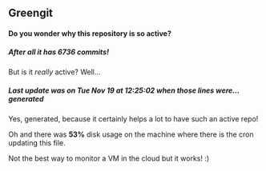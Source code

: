 ## Greengit

#### Do you wonder why this repository is so active?

##### After all it has 6736 commits!

But is it *really* active? Well...

##### Last update was on Tue Nov 19 at 12:25:02 when those lines were... generated

Yes, generated, because it certainly helps a lot to have such an active repo!

Oh and there was **53%** disk usage on the machine
where there is the cron updating this file.

Not the best way to monitor a VM in the cloud but it works! :)
